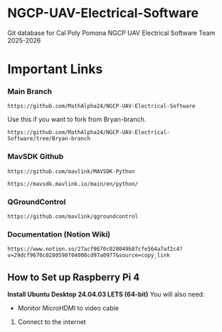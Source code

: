 # NGCP-UAV-Electrical-Software
Git database for Cal Poly Pomona NGCP UAV Electrical Software Team 2025-2026

# Important Links

### Main Branch
```
https://github.com/MathAlpha24/NGCP-UAV-Electrical-Software
```
Use this if you want to fork from Bryan-branch.
```
https://github.com/MathAlpha24/NGCP-UAV-Electrical-Software/tree/Bryan-branch
```

### MavSDK Github
```
https://github.com/mavlink/MAVSDK-Python
```
```
https://mavsdk.mavlink.io/main/en/python/
```
### QGroundControl
```
https://github.com/mavlink/qgroundcontrol
```
### Documentation (Notion Wiki)
```
https://www.notion.so/27acf9670c028049b87cfe564a7af2c4?v=29dcf9670c0280598f04000cd97a0977&source=copy_link
```



## How to Set up Raspberry Pi 4
**Install Ubuntu Desktop 24.04.03 LETS (64-bit)**
You will also need:
- Monitor
  MicroHDMI to video cable
1. Connect to the internet
